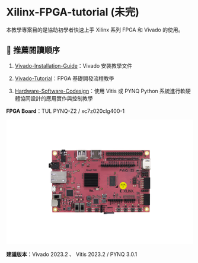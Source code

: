 # Xilinx-FPGA-tutorial (未完)
本教學專案目的是協助初學者快速上手 Xilinx 系列 FPGA 和 Vivado 的使用。

## 📘 推薦閱讀順序

1.  [Vivado-Installation-Guide](./Vivado-Installation-Guide/)：Vivado 安裝教學文件  

2.  [Vivado-Tutorial](./Vivado-Tutorial/)：FPGA 基礎開發流程教學  

3.  [Hardware-Software-Codesign](./Hardware-Software-Codesign/)：使用 Vitis 或 PYNQ Python 系統進行軟硬體協同設計的應用實作與控制教學  
  
**FPGA Board**：TUL PYNQ-Z2 / xc7z020clg400-1   

![PYNQ-Z2](PYNQ-Z2.png)

**建議版本**：Vivado 2023.2 、 Vitis 2023.2 / PYNQ 3.0.1  

